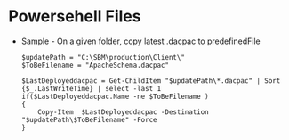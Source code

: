 Powersehell Files 
=================




* Sample - On a given folder, copy latest .dacpac to predefinedFile    
    ```
    $updatePath = "C:\SBM\production\Client\"
    $ToBeFilename = "ApacheSchema.dacpac"

    $LastDeployeddacpac = Get-ChildItem "$updatePath\*.dacpac" | Sort {$_.LastWriteTime} | select -last 1
    if($LastDeployeddacpac.Name -ne $ToBeFilename )
    {
        Copy-Item  $LastDeployeddacpac -Destination "$updatePath\$ToBeFilename" -Force
    }
    ```